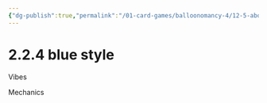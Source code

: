 ```yaml
---
{"dg-publish":true,"permalink":"/01-card-games/balloonomancy-4/12-5-about-blue/"}
---
```


# 2.2.4 blue style

Vibes

Mechanics